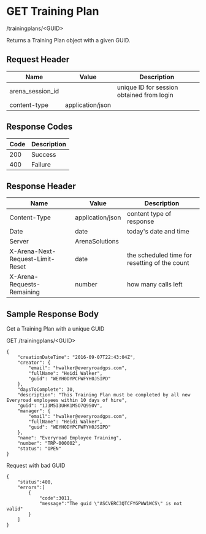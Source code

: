 # GET Training Plan
/trainingplans/&lt;GUID&gt;

Returns a Training Plan object with a given GUID.

## Request Header

| Name  | Value  | Description  |
|  --- |  --- |  --- | 
| arena_session_id  |   | unique ID for session obtained from login  |
| content-type  | application/json  |   |

## Response Codes

| Code  | Description  |
|  --- |  --- | 
| 200  | Success  |
| 400  | Failure  |

## Response Header

| Name  | Value  | Description  |
|  --- |  --- |  --- | 
| Content-Type  | application/json  | content type of response  |
| Date  | date  | today's date and time  |
| Server  | ArenaSolutions  |   |
| X-Arena-Next-Request-Limit-Reset   | date  | the scheduled time for resetting of the count  |
| X-Arena-Requests-Remaining   | number  | how many calls left  |

## Sample Response Body
Get a Training Plan with a unique GUID

GET /trainingplans/&lt;GUID&gt;

```
{
    "creationDateTime": "2016-09-07T22:43:04Z",
    "creator": {
        "email": "hwalker@everyroadgps.com",
        "fullName": "Heidi Walker",
        "guid": "WEYH0DYPCFWFYH0JSIPD"
    },
    "daysToComplete": 30,
    "description": "This Training Plan must be completed by all new Everyroad employees within 10 days of hire",
    "guid": "1J3M5I3UHK1M5O7Q9S0V",
    "manager": {
        "email": "hwalker@everyroadgps.com",
        "fullName": "Heidi Walker",
        "guid": "WEYH0DYPCFWFYH0JSIPD"
    },
    "name": "Everyroad Employee Training",
    "number": "TRP-000002",
    "status": "OPEN"
} 
```
Request with bad GUID

```
{  
    "status":400,
    "errors":[  
        {  
            "code":3011,
            "message":"The guid \"ASCVERC3QTCFYGPWW1WCS\" is not valid"
        }
    ]
}
```
